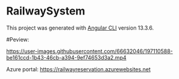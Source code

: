 # RailwaySystem

This project was generated with [Angular CLI](https://github.com/angular/angular-cli) version 13.3.6.

#Peview:


https://user-images.githubusercontent.com/66632046/197110588-be161ccd-1b43-46cb-a394-9ef74653d3a2.mp4

Azure portal: https://railwayreservation.azurewebsites.net
